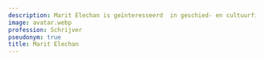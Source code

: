 ```yaml
---
description: Marit Elechan is geïnteresseerd  in geschied- en cultuurfilosofie.
image: avatar.webp
profession: Schrijver
pseudonym: true
title: Marit Elechan
---
```

